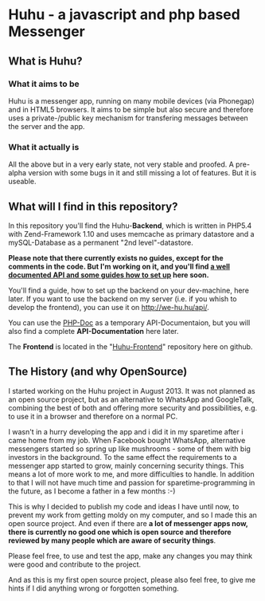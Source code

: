 # Huhu - a javascript and php based Messenger

## What is Huhu?

### What it aims to be

Huhu is a messenger app, running on many mobile devices (via Phonegap) and in HTML5 browsers. It aims to be simple but also secure
and therefore uses a private-/public key mechanism for transfering messages between the server and the app.

### What it actually is

All the above but in a very early state, not very stable and proofed. A pre-alpha version with some bugs in it and still missing a lot of features. But it is useable.


## What will I find in this repository?

In this repository you'll find the Huhu-**Backend**, which is written in PHP5.4 with Zend-Framework 1.10 and uses memcache as primary datastore and a 
mySQL-Database as a permanent "2nd level"-datastore.

**Please note that there currently exists no guides, except for the comments in the code. But I'm working on it, and you'll 
find <u>a well documented API and some guides how to set up</u> here soon.**

You'll find a guide, how to set up the backend on your dev-machine, here later. If you want to use the backend on my server 
(i.e. if you whish to develop the frontend), you can use it on http://we-hu.hu/api/.

You can use the [PHP-Doc](https://we-hu.hu/api/docs/index.html) as a temporary API-Documentaion, but you will also find a complete **API-Documentation** here later.

The **Frontend** is located in the "[Huhu-Frontend](https://github.com/JanST123/Huhu_Frontend)" repository here on github.


## The History (and why OpenSource)

I started working on the Huhu project in August 2013. It was not planned as an open source project, but as an alternative to WhatsApp and GoogleTalk, combining the best of both and offering more security and possibilities, e.g. to use it in a browser and therefore on a normal PC.

I wasn't in a hurry developing the app and i did it in my sparetime after i came home from my job.
When Facebook bought WhatsApp, alternative messengers started so spring up like mushrooms - some of them with big investors in the background. To the same effect the requirements to a messenger app started to grow, mainly concerning security things.
This means a lot of more work to me, and more difficulties to handle. In addition to that I will not have much time and passion for sparetime-programming in the future, as I become a father in a few months :-)

This is why I decided to publish my code and ideas I have until now, to prevent my work from getting moldy on my computer, and so I made this an open source project. And even if there are **a lot of messenger apps now, there is currently no good one which is open source and therefore reviewed by many people which are aware of security things**.


Please feel free, to use and test the app, make any changes you may think were good and contribute to the project.

And as this is my first open source project, please also feel free, to give me hints if I did anything wrong or forgotten something.

